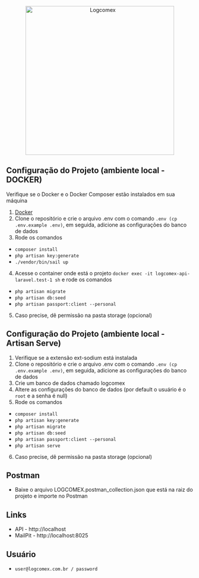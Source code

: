 <p align="center">
<img src="https://www.riverwoodcapital.com/wp-content/uploads/2024/01/logcomex-logo-website.png" width="400" alt="Logcomex">
</p>

## Configuração do Projeto (ambiente local - DOCKER)

Verifique se o Docker e o Docker Composer estão instalados em sua máquina

1. [Docker](https://www.docker.com/)
2. Clone o repositório e crie o arquivo .env com o comando ```.env (cp .env.example .env)```, em seguida, adicione as configurações do banco de dados
3. Rode os comandos 
- ```composer install```
- ```php artisan key:generate```
- ```./vendor/bin/sail up```
4. Acesse o container onde está o projeto ```docker exec -it logcomex-api-laravel.test-1 sh``` e rode os comandos  
- ```php artisan migrate```
- ```php artisan db:seed```
- ```php artisan passport:client --personal```
5. Caso precise, dê permissão na pasta storage (opcional)

## Configuração do Projeto (ambiente local - Artisan Serve)
1. Verifique se a extensão  ext-sodium está instalada
2. Clone o repositório e crie o arquivo .env com o comando ```.env (cp .env.example .env)```, em seguida, adicione as configurações do banco de dados
3. Crie um banco de dados chamado logcomex
4. Altere as configurações do banco de dados (por default o usuário é o ```root``` e a senha é null)
5. Rode os comandos 
- ```composer install```
- ```php artisan key:generate``` 
- ```php artisan migrate```
- ```php artisan db:seed```
- ```php artisan passport:client --personal```
- ```php artisan serve```
6. Caso precise, dê permissão na pasta storage (opcional)

## Postman
- Baixe o arquivo LOGCOMEX.postman_collection.json que está na raiz do projeto e importe no Postman

## Links

- API - http://localhost
- MailPit - http://localhost:8025

## Usuário

- ```user@logcomex.com.br / password```
